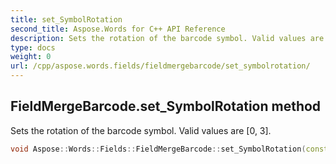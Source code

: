 ```yaml
---
title: set_SymbolRotation
second_title: Aspose.Words for C++ API Reference
description: Sets the rotation of the barcode symbol. Valid values are [0, 3]. 
type: docs
weight: 0
url: /cpp/aspose.words.fields/fieldmergebarcode/set_symbolrotation/
---
```

## FieldMergeBarcode.set_SymbolRotation method


Sets the rotation of the barcode symbol. Valid values are [0, 3].

```cpp
void Aspose::Words::Fields::FieldMergeBarcode::set_SymbolRotation(const System::String &value)
```

